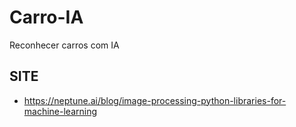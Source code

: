 # Carro-IA

Reconhecer carros com IA

## SITE

- https://neptune.ai/blog/image-processing-python-libraries-for-machine-learning
